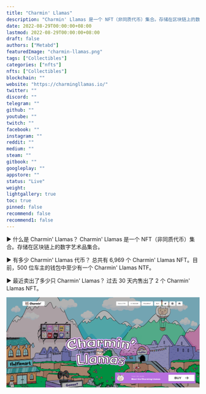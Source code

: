 ```yaml
---
title: "Charmin' Llamas"
description: "Charmin' Llamas 是一个 NFT（非同质代币）集合。存储在区块链上的数字艺术品集合。"
date: 2022-08-29T00:00:00+08:00
lastmod: 2022-08-29T00:00:00+08:00
draft: false
authors: ["Metabd"]
featuredImage: "charmin-llamas.png"
tags: ["Collectibles"]
categories: ["nfts"]
nfts: ["Collectibles"]
blockchain: ""
website: "https://charmingllamas.io/"
twitter: ""
discord: ""
telegram: ""
github: ""
youtube: ""
twitch: ""
facebook: ""
instagram: ""
reddit: ""
medium: ""
steam: ""
gitbook: ""
googleplay: ""
appstore: ""
status: "Live"
weight: 
lightgallery: true
toc: true
pinned: false
recommend: false
recommend1: false
---
```

▶ 什么是 Charmin' Llamas？
Charmin' Llamas 是一个 NFT（非同质代币）集合。存储在区块链上的数字艺术品集合。

▶ 有多少 Charmin' Llamas 代币？
总共有 6,969 个 Charmin' Llamas NFT。目前，500 位车主的钱包中至少有一个 Charmin' Llamas NTF。

▶ 最近卖出了多少只 Charmin' Llamas？
过去 30 天内售出了 2 个 Charmin' Llamas NFT。

![nft](612321323_new.png)